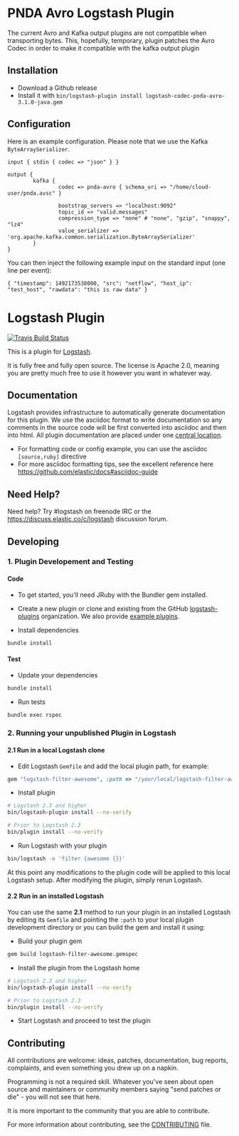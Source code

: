 # PNDA Avro Logstash Plugin

The current Avro and Kafka output plugins are not compatible when transporting bytes.
This, hopefully, temporary, plugin patches the Avro Codec in order to make it compatible with the kafka output plugin

## Installation

* Download a Github release
* Install it with `bin/logstash-plugin install logstash-codec-pnda-avro-3.1.0-java.gem`

## Configuration

Here is an example configuration. Please note that we use the Kafka `ByteArraySerializer`.

    input { stdin { codec => "json" } }
    
    output {
            kafka {
                    codec => pnda-avro { schema_uri => "/home/cloud-user/pnda.avsc" }
    
                    bootstrap_servers => "localhost:9092"
                    topic_id => "valid.messages"
                    compression_type => "none" # "none", "gzip", "snappy", "lz4"
                    value_serializer => 'org.apache.kafka.common.serialization.ByteArraySerializer'
            }
    }

You can then inject the following example input on the standard input (one line per event):

    { "timestamp": 1492173538000, "src": "netflow", "host_ip": "test_host", "rawdata": "this is raw data" }

# Logstash Plugin

[![Travis Build Status](https://travis-ci.org/logstash-plugins/logstash-codec-avro.svg)](https://travis-ci.org/logstash-plugins/logstash-codec-avro)

This is a plugin for [Logstash](https://github.com/elastic/logstash).

It is fully free and fully open source. The license is Apache 2.0, meaning you are pretty much free to use it however you want in whatever way.

## Documentation

Logstash provides infrastructure to automatically generate documentation for this plugin. We use the asciidoc format to write documentation so any comments in the source code will be first converted into asciidoc and then into html. All plugin documentation are placed under one [central location](http://www.elastic.co/guide/en/logstash/current/).

- For formatting code or config example, you can use the asciidoc `[source,ruby]` directive
- For more asciidoc formatting tips, see the excellent reference here https://github.com/elastic/docs#asciidoc-guide

## Need Help?

Need help? Try #logstash on freenode IRC or the https://discuss.elastic.co/c/logstash discussion forum.

## Developing

### 1. Plugin Developement and Testing

#### Code
- To get started, you'll need JRuby with the Bundler gem installed.

- Create a new plugin or clone and existing from the GitHub [logstash-plugins](https://github.com/logstash-plugins) organization. We also provide [example plugins](https://github.com/logstash-plugins?query=example).

- Install dependencies
```sh
bundle install
```

#### Test

- Update your dependencies

```sh
bundle install
```

- Run tests

```sh
bundle exec rspec
```

### 2. Running your unpublished Plugin in Logstash

#### 2.1 Run in a local Logstash clone

- Edit Logstash `Gemfile` and add the local plugin path, for example:
```ruby
gem "logstash-filter-awesome", :path => "/your/local/logstash-filter-awesome"
```
- Install plugin
```sh
# Logstash 2.3 and higher
bin/logstash-plugin install --no-verify

# Prior to Logstash 2.3
bin/plugin install --no-verify

```
- Run Logstash with your plugin
```sh
bin/logstash -e 'filter {awesome {}}'
```
At this point any modifications to the plugin code will be applied to this local Logstash setup. After modifying the plugin, simply rerun Logstash.

#### 2.2 Run in an installed Logstash

You can use the same **2.1** method to run your plugin in an installed Logstash by editing its `Gemfile` and pointing the `:path` to your local plugin development directory or you can build the gem and install it using:

- Build your plugin gem
```sh
gem build logstash-filter-awesome.gemspec
```
- Install the plugin from the Logstash home
```sh
# Logstash 2.3 and higher
bin/logstash-plugin install --no-verify

# Prior to Logstash 2.3
bin/plugin install --no-verify

```
- Start Logstash and proceed to test the plugin

## Contributing

All contributions are welcome: ideas, patches, documentation, bug reports, complaints, and even something you drew up on a napkin.

Programming is not a required skill. Whatever you've seen about open source and maintainers or community members  saying "send patches or die" - you will not see that here.

It is more important to the community that you are able to contribute.

For more information about contributing, see the [CONTRIBUTING](https://github.com/elastic/logstash/blob/master/CONTRIBUTING.md) file.
